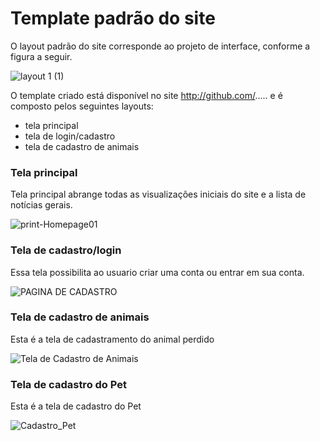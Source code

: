 # Template padrão do site

O layout padrão do site corresponde ao projeto de interface, conforme a figura a seguir.

![layout 1 (1)](https://user-images.githubusercontent.com/103226164/169923652-7e273557-300b-4989-a91f-73cb82564174.png)

O template criado está disponível no site http://github.com/.....  e é composto pelos seguintes 
layouts: 
-  tela principal
-  tela de login/cadastro
-  tela de cadastro de animais

 
### Tela principal

Tela principal abrange todas as visualizações iniciais do site e a lista de notícias gerais.

![print-Homepage01](https://user-images.githubusercontent.com/103226164/172517559-9f717dde-1af1-4110-a6ec-52b8f674e788.png)


### Tela de cadastro/login

Essa tela possibilita ao usuario criar uma conta ou entrar em sua conta.

![PAGINA DE CADASTRO](https://user-images.githubusercontent.com/103226164/168504772-562b2eb6-90fe-447d-97f0-5a252574feee.jpeg)


### Tela de cadastro de animais

Esta é a tela de cadastramento do animal perdido

![Tela de Cadastro de Animais](https://user-images.githubusercontent.com/79429140/169433500-2d8231ee-2ef1-4abf-9399-ee26e9ce2b2f.png)

### Tela de cadastro do Pet

Esta é a tela de cadastro do Pet

![Cadastro_Pet](https://user-images.githubusercontent.com/103541634/172899602-a16599f5-616c-45d0-8574-db08f85ec094.png)


